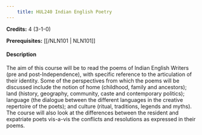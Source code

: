 ```yaml
---
    title: HUL240 Indian English Poetry
---
```

**Credits:** 4 (3-1-0)



**Prerequisites:** [[/NLN101 | NLN101]]

#### Description 
The aim of this course will be to read the poems of Indian English Writers (pre and post-Independence), with specific reference to the articulation of their identity. Some of the perspectives from which the poems will be discussed include the notion of home (childhood, family and ancestors); land (history, geography, community, caste and contemporary politics); language (the dialogue between the different languages in the creative repertoire of the poets); and culture (ritual, traditions, legends and myths). The course will also look at the differences between the resident and expatriate poets vis-a-vis the conflicts and resolutions as expressed in their poems.